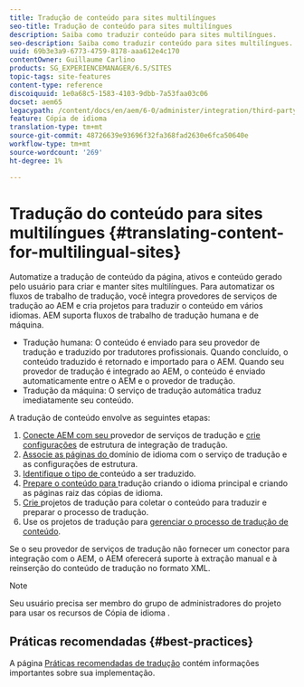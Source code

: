 ```yaml
---
title: Tradução de conteúdo para sites multilíngues
seo-title: Tradução de conteúdo para sites multilíngues
description: Saiba como traduzir conteúdo para sites multilíngues.
seo-description: Saiba como traduzir conteúdo para sites multilíngues.
uuid: 69b3e3a9-6773-4759-8178-aaa612e4c170
contentOwner: Guillaume Carlino
products: SG_EXPERIENCEMANAGER/6.5/SITES
topic-tags: site-features
content-type: reference
discoiquuid: 1e0a68c5-1583-4103-9dbb-7a53faa03c06
docset: aem65
legacypath: /content/docs/en/aem/6-0/administer/integration/third-party-services/machine-translation
feature: Cópia de idioma
translation-type: tm+mt
source-git-commit: 48726639e93696f32fa368fad2630e6fca50640e
workflow-type: tm+mt
source-wordcount: '269'
ht-degree: 1%

---
```



# Tradução do conteúdo para sites multilíngues {#translating-content-for-multilingual-sites}

Automatize a tradução de conteúdo da página, ativos e conteúdo gerado pelo usuário para criar e manter sites multilíngues. Para automatizar os fluxos de trabalho de tradução, você integra provedores de serviços de tradução ao AEM e cria projetos para traduzir o conteúdo em vários idiomas. AEM suporta fluxos de trabalho de tradução humana e de máquina.

* Tradução humana: O conteúdo é enviado para seu provedor de tradução e traduzido por tradutores profissionais. Quando concluído, o conteúdo traduzido é retornado e importado para o AEM. Quando seu provedor de tradução é integrado ao AEM, o conteúdo é enviado automaticamente entre o AEM e o provedor de tradução.
* Tradução da máquina: O serviço de tradução automática traduz imediatamente seu conteúdo.

A tradução de conteúdo envolve as seguintes etapas:

1. [Conecte AEM com seu ](/help/sites-administering/tc-tic.md#connecting-to-a-translation-service-provider) provedor de serviços de tradução e  [crie configurações](/help/sites-administering/tc-tic.md) de estrutura de integração de tradução.
1. [Associe as páginas do ](/help/sites-administering/tc-tic.md#configuring-pages-for-translation) domínio de idioma com o serviço de tradução e as configurações de estrutura.
1. [Identifique o tipo de ](/help/sites-administering/tc-rules.md) conteúdo a ser traduzido.
1. [Prepare o conteúdo para ](/help/sites-administering/tc-prep.md) tradução criando o idioma principal e criando as páginas raiz das cópias de idioma.
1. [Crie ](/help/sites-administering/tc-manage.md) projetos de tradução para coletar o conteúdo para traduzir e preparar o processo de tradução.
1. Use os projetos de tradução para [gerenciar o processo de tradução de conteúdo](/help/sites-administering/tc-manage.md).

Se o seu provedor de serviços de tradução não fornecer um conector para integração com o AEM, o AEM oferecerá suporte à extração manual e à reinserção do conteúdo de tradução no formato XML.

>[!NOTE]
>
>Seu usuário precisa ser membro do grupo de administradores do projeto para usar os recursos de Cópia de idioma .

## Práticas recomendadas     {#best-practices}

A página [Práticas recomendadas de tradução](/help/sites-administering/tc-bp.md) contém informações importantes sobre sua implementação.
